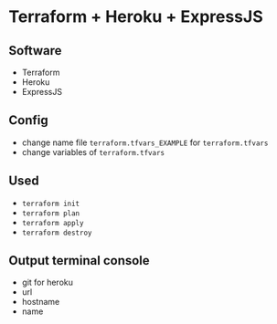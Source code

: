 # Terraform + Heroku + ExpressJS


## Software
- Terraform
- Heroku
- ExpressJS

## Config

- change name file `terraform.tfvars_EXAMPLE` for `terraform.tfvars`
- change variables of `terraform.tfvars`


## Used

- `terraform init`
- `terraform plan`
- `terraform apply`
- `terraform destroy`

## Output terminal console

- git for heroku
- url
- hostname
- name